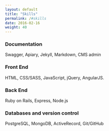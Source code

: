 ```yaml
---
layout: default
title: "Skills"
permalink: /#skills
date: 2016-02-16
weight: 40
---
```


### Documentation
Swagger, Apiary, Jekyll, Markdown, CMS admin

### Front End
HTML, CSS/SASS, JavaScript, jQuery, AngularJS.

### Back End
Ruby on Rails, Express, Node.js

### Databases and version control
PostgreSQL, MongoDB, ActiveRecord, Git/GitHub
